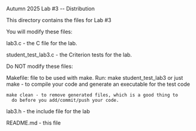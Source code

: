 
Autumn 2025
Lab #3 -- Distribution

This directory contains the files for Lab #3

You will modify these files:

  lab3.c - the C file for the lab.

  student_test_lab3.c - the Criterion tests for the lab.

Do NOT modify these files:    

  Makefile: file to be used with make.  Run:
    make student_test_lab3 or just make - to compile your code and
      generate an executable for the test code

    make clean - to remove generated files, which is a good thing to
      do before you add/commit/push your code.

  lab3.h - the include file for the lab

  README.md - this file


